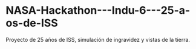 # NASA-Hackathon---Indu-6---25-a-os-de-ISS
Proyecto de 25 años de ISS, simulación de ingravidez y vistas de la tierra.
